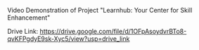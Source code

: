 Video Demonstration of Project "Learnhub: Your Center for Skill Enhancement"

Drive Link: https://drive.google.com/file/d/1OFpAsoydvrBTo8-qvKFPgdyE9sk-Xyc5/view?usp=drive_link
